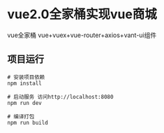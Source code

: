 # vue2.0全家桶实现vue商城
vue全家桶 vue+vuex+vue-router+axios+vant-ui组件

## 项目运行
```
# 安装项目依赖
npm install 

# 启动服务 访问http://localhost:8080
npm run dev

# 编译打包
npm run build
```


